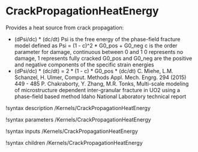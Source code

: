 # CrackPropagationHeatEnergy
Provides a heat source from crack propagation:
- (dPsi/dc) * (dc/dt)
Psi is the free energy of the phase-field fracture model
defined as Psi = (1 - c)^2 * G0_pos + G0_neg
c is the order parameter for damage, continuous between 0 and 1
0 represents no damage, 1 represents fully cracked
G0_pos and G0_neg are the positive and negative components
of the specific strain energies
- (dPsi/dc) * (dc/dt) = 2 * (1 - c) * G0_pos * (dc/dt)
C. Miehe, L.M. Schanzel, H. Ulmer, Comput. Methods Appl. Mech. Engrg. 294 (2015) 449 - 485
P. Chakraborty, Y. Zhang, M.R. Tonks, Multi-scale modeling of microstructure dependent
inter-granular fracture in UO2 using a phase-field based method
Idaho National Laboratory technical report

!syntax description /Kernels/CrackPropagationHeatEnergy

!syntax parameters /Kernels/CrackPropagationHeatEnergy

!syntax inputs /Kernels/CrackPropagationHeatEnergy

!syntax children /Kernels/CrackPropagationHeatEnergy
